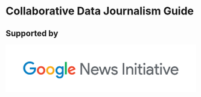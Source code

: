 # Collaborative Data Journalism Guide

##                                          Supported by

![](.gitbook/assets/google_newsinitiative_lockup_fullcolor_horizontal.png)

